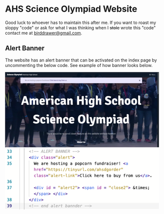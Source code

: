 # AHS Science Olympiad Website

Good luck to whoever has to maintain this after me. If you want to roast my sloppy "code" or ask for what I was thinking when I ~~stole~~ wrote this "code" contact me at birddrawer@gmail.com.

## Alert Banner

The website has an alert banner that can be activated on the index page by uncommenting the below code. See example of how banner looks below.

![Image of Banner](https://github.com/AmericanScienceOlympiad/AHSSciOPage/blob/master/images/Screen%20Shot%202020-07-11%20at%2012.11.33%20PM.png?raw=true)
![Image of Code](https://github.com/AmericanScienceOlympiad/AHSSciOPage/blob/master/images/Screen%20Shot%202020-07-11%20at%2012.12.02%20PM.png?raw=true)

